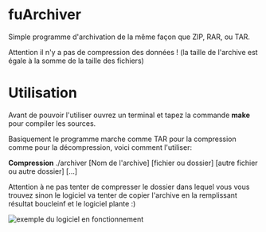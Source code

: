# fuArchiver 
Simple programme d'archivation de la même façon que ZIP, RAR, ou TAR.

Attention il n'y a pas de compression des données ! (la taille de l'archive est égale à la somme de la taille des fichiers)

# Utilisation
Avant de pouvoir l'utiliser ouvrez un terminal et tapez la commande **make** pour compiler les sources.

Basiquement le programme marche comme TAR pour la compression comme pour la décompression, voici comment l'utiliser:

**Compression**
./archiver [Nom de l'archive] [fichier ou dossier] [autre fichier ou autre dossier] [...]

Attention à ne pas tenter de compresser le dossier dans lequel vous vous trouvez sinon le logiciel va tenter de copier l'archive en la remplissant résultat boucleinf et le logiciel plante :)

![exemple du logiciel en fonctionnement](https://image.prntscr.com/image/us70p62JSXuP_tPmvryt_g.png)
